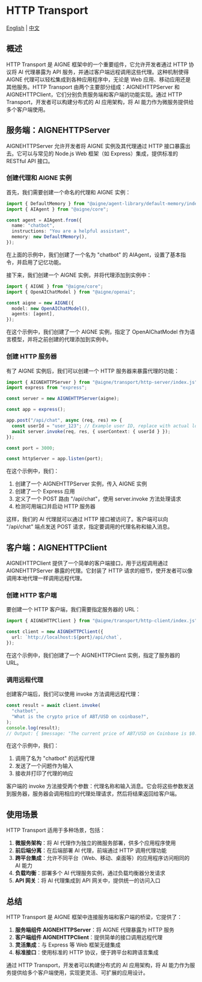 # HTTP Transport

[English](./http-transport.md) | [中文](./http-transport.zh.md)

## 概述

HTTP Transport 是 AIGNE 框架中的一个重要组件，它允许开发者通过 HTTP 协议将 AI 代理暴露为 API 服务，并通过客户端远程调用这些代理。这种机制使得 AIGNE 代理可以轻松集成到各种应用程序中，无论是 Web 应用、移动应用还是其他服务。HTTP Transport 由两个主要部分组成：AIGNEHTTPServer 和 AIGNEHTTPClient，它们分别负责服务端和客户端的功能实现。通过 HTTP Transport，开发者可以构建分布式的 AI 应用架构，将 AI 能力作为微服务提供给多个客户端使用。

## 服务端：AIGNEHTTPServer

AIGNEHTTPServer 允许开发者将 AIGNE 实例及其代理通过 HTTP 接口暴露出去。它可以与常见的 Node.js Web 框架（如 Express）集成，提供标准的 RESTful API 接口。

### 创建代理和 AIGNE 实例

首先，我们需要创建一个命名的代理和 AIGNE 实例：

```ts file="../../docs-examples/test/concepts/http-transport.test.ts" region="example-http-transport-create-named-agent"
import { DefaultMemory } from "@aigne/agent-library/default-memory/index.js";
import { AIAgent } from "@aigne/core";

const agent = AIAgent.from({
  name: "chatbot",
  instructions: "You are a helpful assistant",
  memory: new DefaultMemory(),
});
```

在上面的示例中，我们创建了一个名为 "chatbot" 的 AIAgent，设置了基本指令，并启用了记忆功能。

接下来，我们创建一个 AIGNE 实例，并将代理添加到实例中：

```ts file="../../docs-examples/test/concepts/http-transport.test.ts" region="example-http-transport-create-aigne"
import { AIGNE } from "@aigne/core";
import { OpenAIChatModel } from "@aigne/openai";

const aigne = new AIGNE({
  model: new OpenAIChatModel(),
  agents: [agent],
});
```

在这个示例中，我们创建了一个 AIGNE 实例，指定了 OpenAIChatModel 作为语言模型，并将之前创建的代理添加到实例中。

### 创建 HTTP 服务器

有了 AIGNE 实例后，我们可以创建一个 HTTP 服务器来暴露代理的功能：

```ts file="../../docs-examples/test/concepts/http-transport.test.ts" region="example-http-transport-create-http-server"
import { AIGNEHTTPServer } from "@aigne/transport/http-server/index.js";
import express from "express";

const server = new AIGNEHTTPServer(aigne);

const app = express();

app.post("/api/chat", async (req, res) => {
  const userId = "user_123"; // Example user ID, replace with actual logic to get user ID
  await server.invoke(req, res, { userContext: { userId } });
});

const port = 3000;

const httpServer = app.listen(port);
```

在这个示例中，我们：

1. 创建了一个 AIGNEHTTPServer 实例，传入 AIGNE 实例
2. 创建了一个 Express 应用
3. 定义了一个 POST 路由 "/api/chat"，使用 server.invoke 方法处理请求
4. 检测可用端口并启动 HTTP 服务器

这样，我们的 AI 代理就可以通过 HTTP 接口被访问了。客户端可以向 "/api/chat" 端点发送 POST 请求，指定要调用的代理名称和输入消息。

## 客户端：AIGNEHTTPClient

AIGNEHTTPClient 提供了一个简单的客户端接口，用于远程调用通过 AIGNEHTTPServer 暴露的代理。它封装了 HTTP 请求的细节，使开发者可以像调用本地代理一样调用远程代理。

### 创建 HTTP 客户端

要创建一个 HTTP 客户端，我们需要指定服务器的 URL：

```ts file="../../docs-examples/test/concepts/http-transport.test.ts" region="example-http-client-create-client"
import { AIGNEHTTPClient } from "@aigne/transport/http-client/index.js";

const client = new AIGNEHTTPClient({
  url: `http://localhost:${port}/api/chat`,
});
```

在这个示例中，我们创建了一个 AIGNEHTTPClient 实例，指定了服务器的 URL。

### 调用远程代理

创建客户端后，我们可以使用 invoke 方法调用远程代理：

```ts file="../../docs-examples/test/concepts/http-transport.test.ts" region="example-http-client-invoke-agent"
const result = await client.invoke(
  "chatbot",
  "What is the crypto price of ABT/USD on coinbase?",
);
console.log(result);
// Output: { $message: "The current price of ABT/USD on Coinbase is $0.9684." }
```

在这个示例中，我们：

1. 调用了名为 "chatbot" 的远程代理
2. 发送了一个问题作为输入
3. 接收并打印了代理的响应

客户端的 invoke 方法接受两个参数：代理名称和输入消息。它会将这些参数发送到服务器，服务器会调用相应的代理处理请求，然后将结果返回给客户端。

## 使用场景

HTTP Transport 适用于多种场景，包括：

1. **微服务架构**：将 AI 代理作为独立的微服务部署，供多个应用程序使用
2. **前后端分离**：在后端部署 AI 代理，前端通过 HTTP 调用代理功能
3. **跨平台集成**：允许不同平台（Web、移动、桌面等）的应用程序访问相同的 AI 能力
4. **负载均衡**：部署多个 AI 代理服务实例，通过负载均衡器分发请求
5. **API 网关**：将 AI 代理集成到 API 网关中，提供统一的访问入口

## 总结

HTTP Transport 是 AIGNE 框架中连接服务端和客户端的桥梁，它提供了：

1. **服务端组件 AIGNEHTTPServer**：将 AIGNE 代理暴露为 HTTP 服务
2. **客户端组件 AIGNEHTTPClient**：提供简单的接口调用远程代理
3. **灵活集成**：与 Express 等 Web 框架无缝集成
4. **标准接口**：使用标准的 HTTP 协议，便于跨平台和跨语言集成

通过 HTTP Transport，开发者可以构建分布式的 AI 应用架构，将 AI 能力作为服务提供给多个客户端使用，实现更灵活、可扩展的应用设计。

